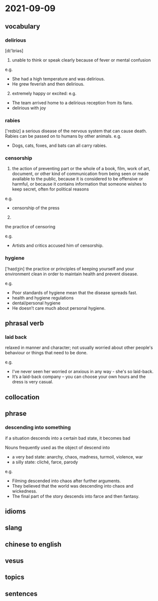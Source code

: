# 2021-09-09
## vocabulary
### delirious
[dɪ'lɪriəs]
1. unable to think or speak clearly because of fever or mental confusion

e.g.
- She had a high temperature and was delirious.
- He grew feverish and then delirious.

2. extremely happy or excited:
e.g.
- The team arrived home to a delirious reception from its fans.
- delirious with joy

### rabies
['reɪbiz]
a serious disease of the nervous system that can cause death. Rabies can be passed on to humans by other animals.
e.g.
- Dogs, cats, foxes, and bats can all carry rabies.

### censorship
1. the action of preventing part or the whole of a book, film, work of art, document, or other kind of communication from being seen or made available to the public, because it is considered to be offensive or harmful, or because it contains information that someone wishes to keep secret, often for political reasons

e.g.
- censorship of the press

2. 
the practice of censoring

e.g.
- Artists and critics accused him of censorship.

### hygiene
['haɪdʒin]
the practice or principles of keeping yourself and your environment clean in order to maintain health and prevent disease.

e.g.
- Poor standards of hygiene mean that the disease spreads fast.
- health and hygiene regulations
- dental/personal hygiene
- He doesn’t care much about personal hygiene.

## phrasal verb
### laid back
relaxed in manner and character; not usually worried about other people's behaviour or things that need to be done.

e.g.
- I've never seen her worried or anxious in any way - she's so laid-back.
- It’s a laid-back company – you can choose your own hours and the dress is very casual.

## collocation

## phrase
### descending into something
if a situation descends into a certain bad state, it becomes bad

Nouns frequently used as the object of descend into
- a very bad state: anarchy, chaos, madness, turmoil, violence, war
- a silly state: cliché, farce, parody

e.g.
- Filming descended into chaos after further arguments.
- They believed that the world was descending into chaos and wickedness.
- The final part of the story descends into farce and then fantasy.

## idioms

## slang

## chinese to english

## vesus

## topics

## sentences
